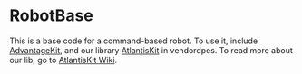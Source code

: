 # RobotBase
This is a base code for a command-based robot. To use it, include [AdvantageKit](https://github.com/Mechanical-Advantage/AdvantageKit),
and our library [AtlantisKit](https://github.com/Atlantis2679/AtlantisKit) in vendordpes.
To read more about our lib, go to [AtlantisKit Wiki](https://github.com/Atlantis2679/AtlantisKit/wiki).
